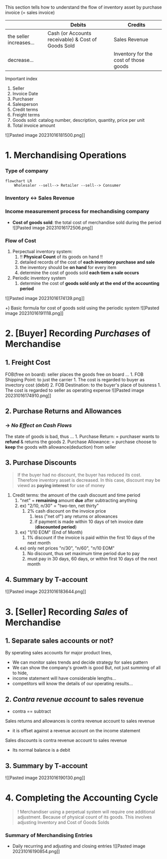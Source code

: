 This section tells how to understand the flow of inventory asset by purchase invoice (= sales invoice) 

|                         | Debits                                               | Credits                               |
|-------------------------|------------------------------------------------------|---------------------------------------|
| the seller increases... | Cash (or Accounts receivable) & Cost of Goods Sold | Sales Revenue                         |
| decrease...             |                                                      | Inventory for the cost of those goods |

Important index
1. Seller
2. Invoice Date
3. Purchaser
4. Salesperson
5. Credit terms
6. Freight terms
7. Goods sold: catalog number, description, quantity, price per unit
8. Total invoice amount

![[Pasted image 20231016181500.png]]

# 1. Merchandising Operations
### Type of company
```mermaid
flowchart LR
	Wholesaler --sell--> Retailer --sell--> Consumer
```

### Inventory <-> Sales Revenue


### Income measurement process for mechandising company
- **Cost of goods sold**: the total cost of merchandise sold during the period
![[Pasted image 20231016172506.png]]

### Flow of Cost
1. Perpectual inventory system: 
	1. !! **Physical Count** of its goods on hand !!
	2. detailed records of the cost of **each inventory purchase and sale**
	3. the inventory should be **on hand** for every item
	4. determine the cost of goods sold **each tiem a sale occurs**
3. Periodic inventory system
	1. determine the cost of **goods sold only at the end of the accounting period**

![[Pasted image 20231016174139.png]]

+) Basic formula for cost of goods sold using the periodic system
![[Pasted image 20231016191118.png]]

# 2. [Buyer] Recording *Purchases* of Merchandise

## 1. Freight Cost 

FOB(free on board): seller places the goods free on board ...
		1. FOB Shipping Point: to just the carrier
			1. The cost is regarded to buyer as invectory cost (debit)
		2. FOB Destination: to the buyer's place of buisness
			1. The cost is regarded to seller as operating expense 
	![[Pasted image 20231016174910.png]]

## 2. Purchase Returns and Allowances 
### -> *No Effect on Cash Flows*

The state of goods is bad, thus ... 
	1. Purchase Return: = purchaser wants to **refund** & returns the goods
	2. Purchase Allowance: = purchase choose to **keep** the goods with allowance(deduction) from seller

## 3. Purchase Discounts

> If the buyer had no discount,  the buyer has reduced its cost.
> Therefore inventory asset is decreased.
> In this case, discount may be viewd as **paying interest** for use of money

1. Credit terms: the amount of the cash discount and time period 
	1. "net" = **remaining** amount **due** after subtracting anything
	2. ex) "2/10, n/30" = "two-ten, net thirty"
		1.  2% cash discount on the invoice price
			1. less ("net of") any returns or allowances 
			2. if payment is made within 10 days of teh invoice date (**discounted period**)
	3. ex) "1/10 EOM" (End of Month)
		1. 1% discount if the invoice is paid within the first 10 days of the next month
	4. ex) only net prices "n/30", "n/60", "n/10 EOM"
		1. No discount, thus set maximum time period due to pay
		2. must pay in 30 days, 60 days, or within first 10 days of the next month


## 4. Summary by T-account
![[Pasted image 20231016183644.png]]

# 3. [Seller] Recording *Sales* of Merchandise

## 1. Separate sales accounts or not?

By sperating sales accounts for major product lines,
- We can monitor sales trends and decide strategy for sales pattern
- We can show the company's growth is good
But, not just summing of all to hide,
- income statement will have considerable lengths...
- competitors will know the details of our operating results...
## 2. *Contra revenue account* to sales revenue
- contra == subtract

Sales returns and allowances is contra revenue account to sales revenue
- it is offset against a revenue account on the income statement

Sales discounts  is contra revenue account to sales revenue
- Its normal balance is a debit
## 3. Summary by T-account
![[Pasted image 20231016190130.png]]

# 4. Completing the Accounting Cycle

> ! Merchandiser using a perpetual system will require one additional adjustment.
> Because of physical count of its goods.
> This involves adjusting Inventory and Cost of Goods Solds

### Summary of Merchandising Entries
- Daily recurring and adjusting and closing entries
![[Pasted image 20231016190854.png]]